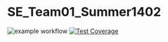 # SE_Team01_Summer1402
![example workflow](https://github.com/Mohaymen-Academy/SE_Team01_Summer1402/actions/workflows/maven.yml/badge.svg)
[![Test Coverage](https://cdn.hackernoon.com/images/2hVuiN1gfbdO9OXUxjCttPNETq73-2022-08-08T22:19:48.257Z-cl6lbgrz6002p0as65v8sfgja)](https://drakulavich.github.io/spring-boot-realworld-example-app/)
